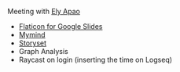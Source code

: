 Meeting with [Ely Apao](Notes/Ely%20Apao.md)
- [Flaticon for Google Slides](https://www.flaticon.com/for-google)
- [Mymind](https://mymind.com/)
- [Storyset](https://storyset.com/)
- Graph Analysis
- Raycast on login (inserting the time on Logseq)